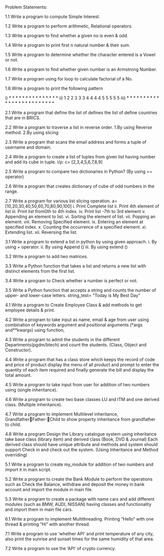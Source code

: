 Problem Statements:

1.1 Write a program to compute Simple Interest.

1.2 Write a program to perform arithmetic, Relational operators.

1.3 Write a program to find whether a given no is even & odd.

1.4 Write a program to print first n natural number & their sum.

1.5 Write a program to determine whether the character entered is a Vowel or not.

1.6 Write a program to find whether given number is an Armstrong Number.

1.7 Write a program using for loop to calculate factorial of a No.

1.8 Write a program to print the following pattern

  i)
      *
      * *
      * * *
      * * * *
      * * * * *
  ii)
      1
      2 2
      3 3 3
      4 4 4 4
      5 5 5 5 5
  iii)
      *
      * * *
      * * * * *
      * * * * * * *
      * * * * * * * * *
  

2.1 Write a program that define the list of defines the list of define countries that
are in BRICS.

2.2 Write a program to traverse a list in reverse order.
  1.By using Reverse method.
  2.By using slicing
  
2.3 Write a program that scans the email address and forms a tuple of username
and domain.

2.4 Write a program to create a list of tuples from given list having number and
add its cube in tuple.
i/p: c= [2,3,4,5,6,7,8,9]

2.5 Write a program to compare two dictionaries in Python?
(By using == operator)

2.6 Write a program that creates dictionary of cube of odd numbers in the range.

2.7 Write a program for various list slicing operation.
  a= [10,20,30,40,50,60,70,80,90,100]
  i. Print Complete list
  ii. Print 4th element of list
  iii. Print list from0th to 4th index.
  iv. Print list -7th to 3rd element
  v. Appending an element to list.
  vi. Sorting the element of list.
  vii. Popping an element.
  viii. Removing Specified element.
  ix. Entering an element at specified index.
  x. Counting the occurrence of a specified element.
  xi. Extending list.
  xii. Reversing the list.

3.1 Write a program to extend a list in python by using given approach.
  i. By using + operator.
  ii. By using Append ()
  iii. By using extend ()
  
3.2 Write a program to add two matrices.

3.3 Write a Python function that takes a list and returns a new list with distinct
elements from the first list.

3.4 Write a program to Check whether a number is perfect or not.

3.5 Write a Python function that accepts a string and counts the number of upper-
and lower-case letters.
string_test=  "Today is My Best Day"

4.1 Write a program to Create Employee Class &amp; add methods to get employee
details & print. 

4.2 Write a program to take input as name, email &amp; age from user using
combination of keywords argument and positional arguments (*args
and**kwargs) using function,

4.3 Write a program to admit the students in the different
Departments(pgdm/btech) and count the students. (Class, Object and Constructor).

4.4 Write a program that has a class store which keeps the record of code and
price of product display the menu of all product and prompt to enter the quantity of
each item required and finally generate the bill and display the total amount.

4.5 Write a program to take input from user for addition of two numbers using
(single inheritance).

4.6 Write a program to create two base classes LU and ITM and one derived class.
(Multiple inheritance).

4.7 Write a program to implement Multilevel inheritance,
GrandfatherFather-Child to show property inheritance from grandfather to
child.

4.8 Write a program Design the Library catalogue system using inheritance take
base class (library item) and derived class (Book, DVD &amp; Journal) Each derived
class should have unique attribute and methods and system should support Check
in and check out the system. (Using Inheritance and Method overriding)

5.1 Write a program to create my_module for addition of two numbers and import
it in main script.

5.2 Write a program to create the Bank Module to perform the operations such as
Check the Balance, withdraw and deposit the money in bank account and import
the module in main file.

5.3 Write a program to create a package with name cars and add different modules
(such as BMW, AUDI, NISSAN) having classes and functionality and import
them in main file cars.

6.1 Write a program to implement Multithreading. Printing “Hello” with one
thread &amp; printing “Hi” with another thread.

7.1 Write a program to use ‘whether API’ and print temperature of any city, also
print the sunrise and sunset times for the same humidity of that area.

7.2 Write a program to use the ‘API’ of crypto currency.

